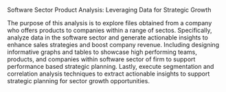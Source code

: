 Software Sector Product Analysis: Leveraging Data for Strategic Growth 

The purpose of this analysis is to explore files obtained from a company who offers products to companies within a range of sectos.
Specifically, analyze data in the software sector and generate actionable insights to enhance sales strategies and boost company revenue.
Including designing informative graphs and tables to showcase high performing teams, products, and companies within software sector of firm
to support performance based strategic planning. Lastly, execute segmentation and correlation analysis techniques to extract actionable insights to support strategic planning for sector growth opportunities.
